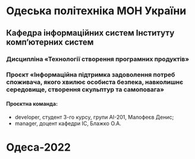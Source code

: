 # Одеська політехніка МОН України
## Кафедра інформаційних систем Інституту комп’ютерних систем
### Дисципліна «Технології створення програмних продуктів» 
### Проєкт «Інформаційна підтримка задоволення потреб споживача, якого хвилює особиста безпека, навколишнє середовище, створення скульптур та самоповага» 
#### Проєктна команда:
- developer, студент 3-го курсу, групи АІ-201, Малофеєв Денис;
- manager, доцент кафедри ІС, Блажко О.А.
# Одеса-2022
